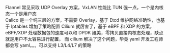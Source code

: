 Flannel 常见采取 UDP  Overlay 方案，VxLAN 性能比 TUN 强一点，一个是内核态一个是用户态  
Calico 是一个纯三层的方案，不需要 Overlay，基于 Etcd 维护网络准确性，也基于 Iptables 增加了策略配置
Cilium 就厉害了，基于 eBPF 和 XDP 的方案，eBPF/XDP 处理数据包的速度可以和 DPDK 媲美，零拷贝直接内核态处理，缺点就是用户不太容易进行配置，
而 cilium 解决了这个问题，毕竟 yaml 开发工程师都会写 yaml。。。可以支持 L3/L4/L7 的策略
